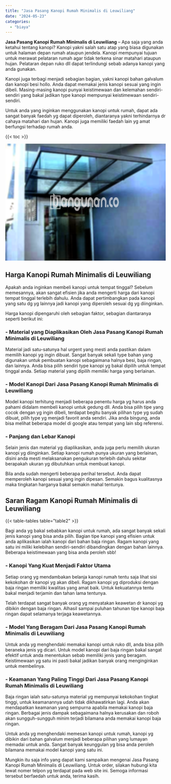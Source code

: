 ```yaml
---
title: "Jasa Pasang Kanopi Rumah Minimalis di Leuwiliang"
date: "2024-05-23"
categories: 
  - "biaya"
---
```


**Jasa Pasang Kanopi Rumah Minimalis di Leuwiliang** – Apa saja yang anda ketahui tentang kanopi? Kanopi yakni salah satu atap yang biasa digunakan untuk halaman depan rumah ataupun jendela. Kanopi mempunyai tujuan untuk merawat pelataran rumah agar tidak terkena sinar matahari ataupun hujan. Pelataran depan ruko dll dapat terlindungi sebab adanya kanopi yang anda gunakan.

Kanopi juga terbagi menjadi sebagian bagian, yakni kanopi bahan galvalum dan kanopi besi hollo. Anda dapat memakai jenis kanopi sesuai yang ingin dibeli. Masing-masing kanopi punyai keistimewaan dan kelemahan sendiri-sendiri yang bakal jadikan type kanopi mempunyai keistimewaan sendiri-sendiri.

Untuk anda yang inginkan menggunakan kanopi untuk rumah, dapat ada sangat banyak faedah yg dapat diperoleh, diantaranya yakni terhindarnya dr cahaya matahari dan hujan. Kanopi juga memiliki faedah lain yg amat berfungsi terhadap rumah anda.

{{< toc >}}

![Jasa Pasang Kanopi Rumah Minimalis di Leuwiliang](/images/harga-kanopi-minimalis-24.png)

## Harga Kanopi Rumah Minimalis di Leuwiliang

Apakah anda inginkan membeli kanopi untuk tempat tinggal? Sebelum memesannya, akan sangat efisien jika anda mengerti harga dari kanopi tempat tinggal terlebih dahulu. Anda dapat pertimbangkan pada kanopi yang satu dg yg lainnya jadi kanopi yang diperoleh sesuai dg yg diinginkan.

Harga kanopi dipengaruhi oleh sebagian faktor, sebagian diantaranya seperti berikut ini:

### \- Material yang Diaplikasikan Oleh Jasa Pasang Kanopi Rumah Minimalis di Leuwiliang

Material jadi satu-satunya hal urgent yang mesti anda pastikan dalam memilih kanopi yg ingin dibuat. Sangat banyak sekali type bahan yang digunakan untuk pembuatan kanopi sebagaimana halnya besi, baja ringan, dan lainnya. Anda bisa pilih sendiri type kanopi yg bakal dipilih untuk tempat tinggal anda. Setiap material yang dipilih memiliki harga yang berlainan.

### \- Model Kanopi Dari Jasa Pasang Kanopi Rumah Minimalis di Leuwiliang

Model kanopi terhitung menjadi beberapa penentu harga yg harus anda pahami didalam membeli kanopi untuk gedung dll. Anda bisa pilih tipe yang cocok dengan yg ingin dibeli, terdapat begitu banyak pilihan type yg sudah dibuat, pilih type yg menjadi favorit anda sendiri. Jika anda bingung, anda bisa melihat beberapa model di google atau tempat yang lain sbg referensi.

### \- Panjang dan Lebar Kanopi

Selain jenis dan material yg diaplikasikan, anda juga perlu memilih ukuran kanopi yg diinginkan. Setiap kanopi rumah punya ukuran yang berlainan, disini anda mesti melaksanakan pengukuran terlebih dahulu sekitar berapakah ukuran yg dibutuhkan untuk membuat kanopi.

Bila anda sudah mengerti beberapa perihal tersebut. Anda dapat memperoleh kanopi sesuai yang ingin dipesan. Semakin bagus kualitasnya maka tingkatan harganya bakal semakin mahal tentunya.

## Saran Ragam Kanopi Rumah Minimalis di Leuwiliang

{{< table-tables table="table2" >}}

Bagi anda yg bakal sebabkan kanopi untuk rumah, ada sangat banyak sekali jenis kanopi yang bisa anda pilih. Bagian tipe kanopi yang efisien untuk anda aplikasikan ialah kanopi dari bahan baja ringan. Ragam kanopi yang satu ini miliki kelebihan sendiri-sendiri dibandingkan dengan bahan lainnya. Beberapa keistimewaan yang bisa anda peroleh sbb!

### \- Kanopi Yang Kuat Menjadi Faktor Utama

Setiap orang yg mendambakan belanja kanopi rumah tentu saja lihat sisi kekokohan dr kanopi yg akan dibeli. Ragam kanopi yg diproduksi dengan baja ringan memiliki kwalitas yang amat baik. Untuk kekuatannya tentu bakal menjadi terjamin dan tahan lama tentunya.

Telah terdapat sangat banyak orang yg menyatakan keawetan dr kanopi yg dibikin dengan baja ringan. Alhasil sampai puluhan tahunan tipe kanopi baja ringan dapat selamanya terjaga keawetannya.

### \- Model Yang Beragam Dari Jasa Pasang Kanopi Rumah Minimalis di Leuwiliang

Untuk anda yg menghendaki memakai kanopi untuk ruko dll, anda bisa pilih beraneka jenis yg dicari. Untuk model kanopi dari baja ringan bakal sangat efektif untuk anda menentukan sebab memiliki jenis yang beragam. Keistimewaan yg satu ini pasti bakal jadikan banyak orang menginginkan untuk membelinya.

### \- Keamanan Yang Paling Tinggi Dari Jasa Pasang Kanopi Rumah Minimalis di Leuwiliang

Baja ringan ialah satu-satunya material yg mempunyai kekokohan tingkat tinggi, untuk keamanannya udah tidak dikhawatirkan lagi. Anda akan mendapatkan keamanan yang sempurna apabila memakai kanopi baja ringan. Berbagai jenis dampak sebagaimana halnya kerusakan dan roboh akan sungguh-sungguh minim terjadi bilamana anda memakai kanopi baja ringan.

Untuk anda yg menghendaki memesan kanopi untuk rumah, kanopi yg dibikin dari bahan galvalum menjadi beberapa pilihan yang lumayan memadai untuk anda. Sangat banyak keunggulan yg bisa anda peroleh bilamana memakai model kanopi yang satu ini.

Mungkin itu saja info yang dapat kami sampaikan mengenai Jasa Pasang Kanopi Rumah Minimalis di Leuwiliang. Untuk order, silakan hubungi kita lewat nomer telpon yg terdapat pada web site ini. Semoga informasi tersebut berfaedah untuk anda, terima kasih.
